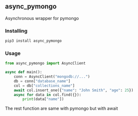 ## async_pymongo
Asynchronous wrapper for pymongo

### Installing

``` bash
pip3 install async_pymongo
```

### Usage

``` python
from async_pymongo import AsyncClient

async def main():
	conn = AsyncClient("mongodb://...")
	db = conn["database_name"]
	col = db["collections_name"]
	await col.insert_one({"name": "John Smith", "age": 25})
	async for data in col.find({}):
		print(data["name"])
```
 The rest function are same with pymongo but with await
